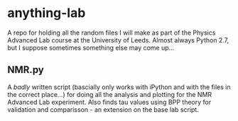 # anything-lab
A repo for holding all the random files I will make as part of the Physics Advanced Lab course at the University of Leeds.
Almost always Python 2.7, but I suppose sometimes something else may come up...

## NMR.py
A _badly_ written script (bascially only works with iPython and with the files in the correct place...) for doing all the analysis and plotting for the NMR Advanced Lab experiment. Also finds tau values using BPP theory for validation and comparisson - an extension on the base lab script.
